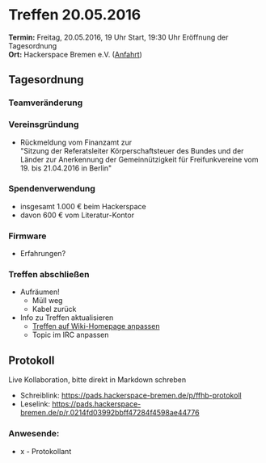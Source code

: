 # Treffen 20.05.2016

**Termin:** Freitag, 20.05.2016, 19 Uhr Start, 19:30 Uhr Eröffnung der Tagesordnung  
**Ort:** Hackerspace Bremen e.V. ([Anfahrt](https://www.hackerspace-bremen.de/anfahrt/))

## Tagesordnung

### Teamveränderung

### Vereinsgründung
* Rückmeldung vom Finanzamt zur  
  "Sitzung der Referatsleiter Körperschaftsteuer des Bundes und der Länder zur Anerkennung der Gemeinnützigkeit für Freifunkvereine vom 19. bis 21.04.2016 in Berlin"


### Spendenverwendung
* insgesamt 1.000 € beim Hackerspace
* davon 600 € vom Literatur-Kontor

### Firmware
* Erfahrungen?

### Treffen abschließen
* Aufräumen!
  * Müll weg
  * Kabel zurück
* Info zu Treffen aktualisieren
  * [Treffen auf Wiki-Homepage anpassen](Home)
  * Topic im IRC anpassen


## Protokoll
Live Kollaboration, bitte direkt in Markdown schreben
* Schreiblink: https://pads.hackerspace-bremen.de/p/ffhb-protokoll
* Leselink: https://pads.hackerspace-bremen.de/p/r.0214fd03992bbff47284f4598ae44776

### Anwesende:
  * x - Protokollant